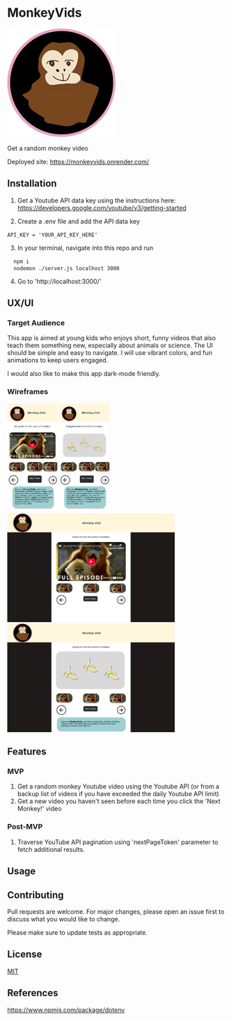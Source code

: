 # MonkeyVids

<img src="assets/monkey-logo.png" height=250 alt="monkey illustration">

Get a random monkey video

Deployed site: https://monkeyvids.onrender.com/ 

## Installation

1. Get a Youtube API data key using the instructions here: https://developers.google.com/youtube/v3/getting-started

2. Create a .env file and add the API data key

```
API_KEY = 'YOUR_API_KEY_HERE'
```
3. In your terminal, navigate into this repo and run 
```shell
  npm i
  nodemon ./server.js localhost 3000 
```

4. Go to 'http://localhost:3000/'

## UX/UI

### Target Audience

This app is aimed at young kids who enjoys short, funny videos that also teach them something new, especially about animals or science. The UI should be simple and easy to navigate. I will use vibrant colors, and fun animations to keep users engaged.

I would also like to make this app dark-mode friendly.

### Wireframes

<img src="assets/mobile.png" height=250 alt="Mobile wireframe">

<img src="assets/mobile-animation.png" height=250 alt="Mobile wireframe">

<img src="assets/desktop.png" height=250 alt="Desktop wireframe">

<img src="assets/desktop-animation.png" height=250 alt="Desketop wireframe">

## Features

### MVP 

1. Get a random monkey Youtube video using the Youtube API (or from a backup list of videos if you have exceeded the daily Youtube API limit)
2. Get a new video you haven't seen before each time you click the 'Next Monkey!' video

### Post-MVP 

1. Traverse YouTube API pagination using 'nextPageToken' parameter to fetch additional results. 

## Usage

## Contributing

Pull requests are welcome. For major changes, please open an issue first
to discuss what you would like to change.

Please make sure to update tests as appropriate.

## License

[MIT](https://choosealicense.com/licenses/mit/)

## References

https://www.npmjs.com/package/dotenv